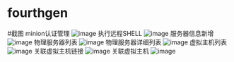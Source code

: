 # fourthgen
#截图
minion认证管理
![image](https://github.com/hyxc/fourthgen/screenshots/minion认证管理.jpg)
执行远程SHELL
![image](https://github.com/hyxc/fourthgen/screenshots/执行远程SHELL.jpg)
服务器信息新增
![image](https://github.com/hyxc/fourthgen/screenshots/服务器信息新增.jpg)
物理服务器列表
![image](https://github.com/hyxc/fourthgen/screenshots/物理服务器列表.jpg)
物理服务器详细列表
![image](https://github.com/hyxc/fourthgen/screenshots/物理服务器详细列表.jpg)
虚拟主机列表
![image](https://github.com/hyxc/fourthgen/screenshots/虚拟主机列表.jpg)
关联虚拟主机链接
![image](https://github.com/hyxc/fourthgen/screenshots/关联虚拟主机链接.jpg)
关联虚拟主机
![image](https://github.com/hyxc/fourthgen/screenshots/关联虚拟主机.jpg)


